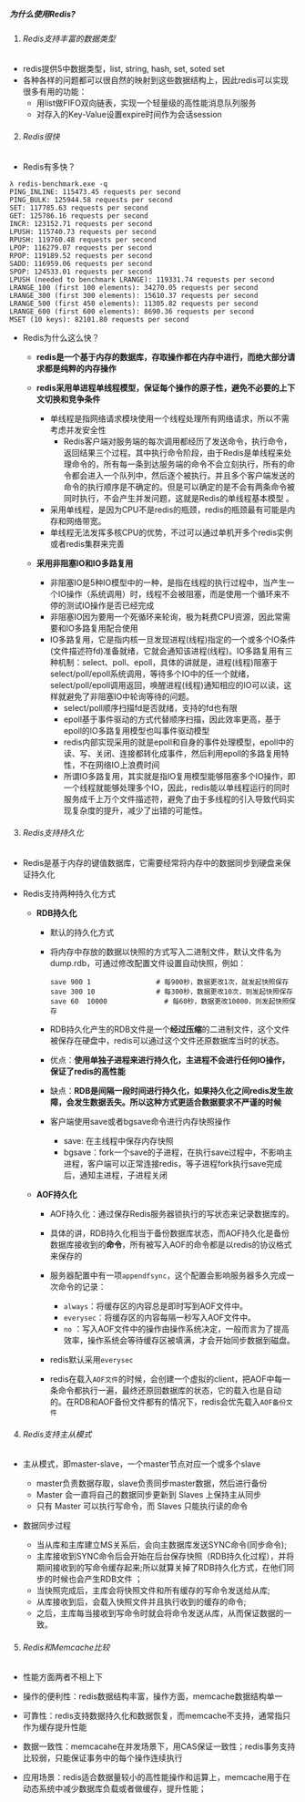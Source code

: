 ##### 为什么使用Redis?

1. ###### Redis支持丰富的数据类型

* redis提供5中数据类型，list, string, hash, set, soted set
* 各种各样的问题都可以很自然的映射到这些数据结构上，因此redis可以实现很多有用的功能：
  * 用list做FIFO双向链表，实现一个轻量级的高性能消息队列服务
  * 对存入的Key-Value设置expire时间作为会话session

2. ###### Redis很快

* Redis有多快？

```shell
λ redis-benchmark.exe -q
PING_INLINE: 115473.45 requests per second
PING_BULK: 125944.58 requests per second
SET: 117785.63 requests per second
GET: 125786.16 requests per second
INCR: 123152.71 requests per second
LPUSH: 115740.73 requests per second
RPUSH: 119760.48 requests per second
LPOP: 116279.07 requests per second
RPOP: 119189.52 requests per second
SADD: 116959.06 requests per second
SPOP: 124533.01 requests per second
LPUSH (needed to benchmark LRANGE): 119331.74 requests per second
LRANGE_100 (first 100 elements): 34270.05 requests per second
LRANGE_300 (first 300 elements): 15610.37 requests per second
LRANGE_500 (first 450 elements): 11305.82 requests per second
LRANGE_600 (first 600 elements): 8690.36 requests per second
MSET (10 keys): 82101.80 requests per second
```
* Redis为什么这么快？
  * **redis是一个基于内存的数据库，存取操作都在内存中进行，而绝大部分请求都是纯粹的内存操作**
  * **redis采用单进程单线程模型，保证每个操作的原子性，避免不必要的上下文切换和竞争条件**
    * 单线程是指网络请求模块使用一个线程处理所有网络请求，所以不需考虑并发安全性
      * Redis客户端对服务端的每次调用都经历了发送命令，执行命令，返回结果三个过程。其中执行命令阶段，由于Redis是单线程来处理命令的，所有每一条到达服务端的命令不会立刻执行，所有的命令都会进入一个队列中，然后逐个被执行。并且多个客户端发送的命令的执行顺序是不确定的。但是可以确定的是不会有两条命令被同时执行，不会产生并发问题，这就是Redis的单线程基本模型 。
    * 采用单线程，是因为CPU不是redis的瓶颈，redis的瓶颈最有可能是内存和网络带宽。
    * 单线程无法发挥多核CPU的优势，不过可以通过单机开多个redis实例或者redis集群来完善

  * **采用非阻塞IO和IO多路复用**
    * 非阻塞IO是5种IO模型中的一种，是指在线程的执行过程中，当产生一个IO操作（系统调用）时，线程不会被阻塞，而是使用一个循环来不停的测试IO操作是否已经完成
    * 非阻塞IO因为要用一个死循环来轮询，极为耗费CPU资源，因此常需要和IO多路复用配合使用
    * IO多路复用，它是指内核一旦发现进程(线程)指定的一个或多个IO条件(文件描述符fd)准备就绪，它就会通知该进程(线程)。IO多路复用有三种机制：select、poll、epoll，具体的讲就是，进程(线程)阻塞于select/poll/epoll系统调用，等待多个IO中的任一个就绪，select/poll/epoll调用返回，唤醒进程(线程)通知相应的IO可以读，这样就避免了非阻塞IO中轮询等待的问题。
      * select/poll顺序扫描fd是否就绪，支持的fd也有限
      * epoll基于事件驱动的方式代替顺序扫描，因此效率更高，基于epoll的IO多路复用模型也叫事件驱动模型
      * redis内部实现采用的就是epoll和自身的事件处理模型，epoll中的读、写、关闭、连接都转化成事件，然后利用epoll的多路复用特性，不在网络IO上浪费时间
      * 所谓IO多路复用，其实就是指IO复用模型能够阻塞多个IO操作，即一个线程就能够处理多个IO，因此，redis能以单线程运行的同时服务成千上万个文件描述符，避免了由于多线程的引入导致代码实现复杂度的提升，减少了出错的可能性。

3. ###### Redis支持持久化

- Redis是基于内存的键值数据库，它需要经常将内存中的数据同步到硬盘来保证持久化

- Redis支持两种持久化方式

  - **RDB持久化**

    - 默认的持久化方式

    - 将内存中存放的数据以快照的方式写入二进制文件，默认文件名为dump.rdb，可通过修改配置文件设置自动快照，例如：

      ```
      save 900 1                # 每900秒，数据更改1次，就发起快照保存
      save 300 10               # 每300秒，数据更改10次，则发起快照保存
      save 60  10000        	  # 每60秒，数据更改10000，则发起快照保存
      ```

    - RDB持久化产生的RDB文件是一个**经过压缩**的二进制文件，这个文件被保存在硬盘中，redis可以通过这个文件还原数据库当时的状态。 

    - 优点：**使用单独子进程来进行持久化，主进程不会进行任何IO操作，保证了redis的高性能**  

    - 缺点：**RDB是间隔一段时间进行持久化，如果持久化之间redis发生故障，会发生数据丢失。所以这种方式更适合数据要求不严谨的时候** 

    - 客户端使用save或者bgsave命令进行内存快照操作

      - save: 在主线程中保存内存快照
      - bgsave：fork一个save的子进程，在执行save过程中，不影响主进程，客户端可以正常连接redis，等子进程fork执行save完成后，通知主进程，子进程关闭 

  - **AOF持久化**

    - AOF持久化：通过保存Redis服务器锁执行的写状态来记录数据库的。 

    - 具体的讲，RDB持久化相当于备份数据库状态，而AOF持久化是备份数据库接收到的**命令**，所有被写入AOF的命令都是以redis的协议格式来保存的 

    - 服务器配置中有一项`appendfsync`，这个配置会影响服务器多久完成一次命令的记录：

      -  `always`：将缓存区的内容总是即时写到AOF文件中。
      -  `everysec`：将缓存区的内容每隔一秒写入AOF文件中。
      -  `no` ：写入AOF文件中的操作由操作系统决定，一般而言为了提高效率，操作系统会等待缓存区被填满，才会开始同步数据到磁盘。

    - redis默认采用`everysec`

    - redis在载入`AOF文件`的时候，会创建一个虚拟的client，把AOF中每一条命令都执行一遍，最终还原回数据库的状态，它的载入也是自动的。在RDB和AOF备份文件都有的情况下，redis会优先载入`AOF备份文件` 

4. ###### Redis支持主从模式
* 主从模式，即master-slave，一个master节点对应一个或多个slave

   * master负责数据存取，slave负责同步master数据，然后进行备份
   * Master 会一直将自己的数据同步更新到 Slaves 上保持主从同步
   * 只有 Master 可以执行写命令，而 Slaves 只能执行读的命令

* 数据同步过程

   * 当从库和主库建立MS关系后，会向主数据库发送SYNC命令(同步命令); 
   * 主库接收到SYNC命令后会开始在后台保存快照（RDB持久化过程），并将期间接收到的写命令缓存起来;所以就算关掉了RDB持久化方式，在他们同步的时候也会产生RDB文件 ；
   * 当快照完成后，主库会将快照文件和所有缓存的写命令发送给从库;
   * 从库接收到后，会载入快照文件并且执行收到的缓存的命令; 
   * 之后，主库每当接收到写命令时就会将命令发送从库，从而保证数据的一致。

5. ###### Redis和Memcache比较

* 性能方面两者不相上下

* 操作的便利性：redis数据结构丰富，操作方面，memcache数据结构单一

* 可靠性：redis支持数据持久化和数据恢复，而memcache不支持，通常指只作为缓存提升性能

* 数据一致性：memcacahe在并发场景下，用CAS保证一致性；redis事务支持比较弱，只能保证事务中的每个操作连续执行

* 应用场景：redis适合数据量较小的高性能操作和运算上，memcache用于在动态系统中减少数据库负载或者做缓存，提升性能； 

   

   ​    

   ​    

   ​    

   ​    

   ​    

